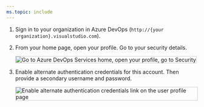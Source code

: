 ```yaml
---
ms.topic: include
---
```


1.  Sign in to your organization in Azure DevOps
(```http://{your organization}.visualstudio.com```).

2.  From your home page, open your profile. Go to your security details.

	<img alt="Go to Azure DevOps Services home, open your profile, go to Security" src="./_img/my-profile.png" style="border: 1px solid #CCCCCC" />

3. Enable alternate authentication credentials for this account. 
Then provide a secondary username and password.

   <img alt="Enable alternate authentication credentials link on the user profile page" src="./_img/enable-alternate-credentials.png" style="border: 1px solid #CCCCCC" />

